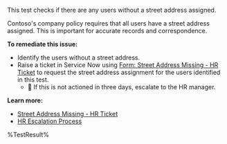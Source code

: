 This test checks if there are any users without a street address assigned.

Contoso's company policy requires that all users have a street address assigned. This is important for accurate records and correspondence.

**To remediate this issue:**

- Identify the users without a street address.
- Raise a ticket in Service Now using [Form: Street Address Missing - HR Ticket](https://contoso.service-now.com/streetaddressmissing) to request the street address assignment for the users identified in this test.
  - 🔺 If this is not actioned in three days, escalate to the HR manager.

**Learn more:**

- [Street Address Missing - HR Ticket](https://contoso.service-now.com/streetaddressmissing)
- [HR Escalation Process](https://contoso.service-now.com/hrescalation)

<!--- Results --->
%TestResult%